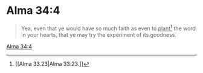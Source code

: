 # Alma 34:4

> Yea, even that ye would have so much faith as even to <u>plant</u>[^a] the word in your hearts, that ye may try the experiment of its goodness.

[Alma 34:4](https://www.churchofjesuschrist.org/study/scriptures/bofm/alma/34?lang=eng&id=p4#p4)


[^a]: [[Alma 33.23|Alma 33:23.]]
